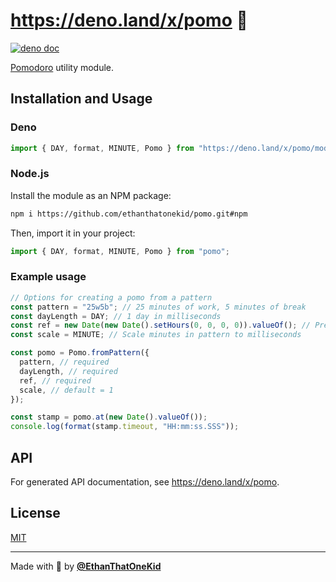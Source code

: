 # <https://deno.land/x/pomo> 🍅

[![deno doc](https://doc.deno.land/badge.svg)](https://doc.deno.land/https://etok.codes/pomo/raw/main/mod.ts)

[Pomodoro](https://en.wikipedia.org/wiki/Pomodoro_Technique) utility module.

## Installation and Usage

### Deno

```ts
import { DAY, format, MINUTE, Pomo } from "https://deno.land/x/pomo/mod.ts";
```

### Node.js

Install the module as an NPM package:

```sh
npm i https://github.com/ethanthatonekid/pomo.git#npm
```

Then, import it in your project:

```ts
import { DAY, format, MINUTE, Pomo } from "pomo";
```

### Example usage

```ts
// Options for creating a pomo from a pattern
const pattern = "25w5b"; // 25 minutes of work, 5 minutes of break
const dayLength = DAY; // 1 day in milliseconds
const ref = new Date(new Date().setHours(0, 0, 0, 0)).valueOf(); // Previous midnight
const scale = MINUTE; // Scale minutes in pattern to milliseconds

const pomo = Pomo.fromPattern({
  pattern, // required
  dayLength, // required
  ref, // required
  scale, // default = 1
});

const stamp = pomo.at(new Date().valueOf());
console.log(format(stamp.timeout, "HH:mm:ss.SSS"));
```

## API

For generated API documentation, see <https://deno.land/x/pomo>.

## License

[MIT](LICENSE)

---

Made with 💖 by [**@EthanThatOneKid**](https://etok.codes/)
